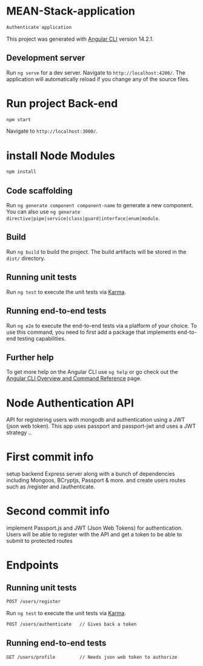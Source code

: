 # MEAN-Stack-application
```bash
Authenticate application
```

This project was generated with [Angular CLI](https://github.com/angular/angular-cli) version 14.2.1.

## Development server

Run `ng serve` for a dev server. Navigate to `http://localhost:4200/`. The application will automatically reload if you change any of the source files.


# Run project Back-end
```bash
npm start
```
Navigate to `http://localhost:3000/`.

# install Node Modules 
```bash
npm install
```

## Code scaffolding

Run `ng generate component component-name` to generate a new component. You can also use `ng generate directive|pipe|service|class|guard|interface|enum|module`.

## Build

Run `ng build` to build the project. The build artifacts will be stored in the `dist/` directory.

## Running unit tests

Run `ng test` to execute the unit tests via [Karma](https://karma-runner.github.io).

## Running end-to-end tests

Run `ng e2e` to execute the end-to-end tests via a platform of your choice. To use this command, you need to first add a package that implements end-to-end testing capabilities.

## Further help

To get more help on the Angular CLI use `ng help` or go check out the [Angular CLI Overview and Command Reference](https://angular.io/cli) page.

# Node Authentication API
API for registering users with mongodb and authentication using a JWT (json web token).
This app uses passport and passport-jwt and uses a JWT strategy ..


# First commit info
setup backend Express server along with a bunch of dependencies including Mongoos, 
BCryptjs, Passport & more. and create users routes such as /register and /authenticate.

# Second commit info
implement Passport.js and JWT (Json Web Tokens) for authentication.
Users will be able to register with the API and get a token to be able to submit to protected routes

# Endpoints
## Running unit tests

```bash
POST /users/register
```
Run `ng test` to execute the unit tests via [Karma](https://karma-runner.github.io).

```bash
POST /users/authenticate   // Gives back a token
```
## Running end-to-end tests

```bash
GET /users/profile         // Needs json web token to authorize
```
